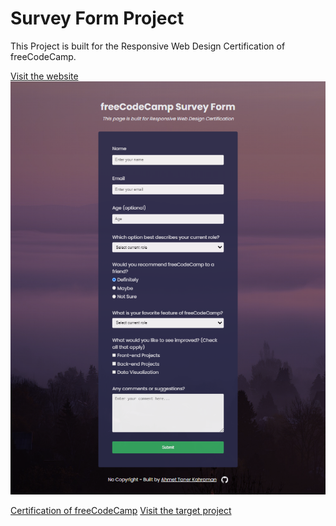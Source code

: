 # Survey Form Project

This Project is built for the Responsive Web Design Certification of freeCodeCamp.

[Visit the website](https://kahramanprojects.pythonanywhere.com/survey-form)
![Page Preview](assets/page_preview.png)


[Certification of freeCodeCamp](https://www.freecodecamp.org/learn/2022/responsive-web-design/build-a-survey-form-project/build-a-survey-form)
[Visit the target project](https://survey-form.freecodecamp.rocks/)

